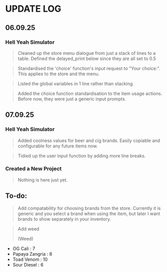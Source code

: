 # UPDATE LOG

## 06.09.25

### Hell Yeah Simulator
> Cleaned up the store menu dialogue from just a stack of lines to a table. Defined the delayed_print below since they are all set to 0.5

> Standardised the 'choice' function's input request to "Your choice:". This applies to the store and the menu.

> Listed the global variables in 1 line rather than stacking.

> Added the choice function standardisation to the item usage actions. Before now, they were just a generic input prompts.

## 07.09.25

### Hell Yeah Simulator
> Added coolness values for beer and cig brands. Easily copiable and configurable for any future items now.

> Tidied up the user input function by adding more line breaks.

### Created a New Project

> Nothing is here just yet.

## To-do:
> Add compatability for choosing brands from the store. Currently it is generic and you select a brand when using the item, but later I want brands to show separately in your inventory.

> Add weed
> 
> (Weed)
- OG Cali : 7
- Papaya Zangria : 8
- Toad Venom : 10
- Sour Diesel : 6





